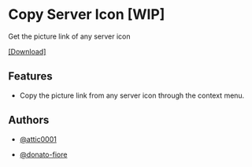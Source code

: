
# Copy Server Icon [WIP]

Get the picture link of any server icon

[[Download]](https://raw.githubusercontent.com/attic0001/enmityaddons/main/Plugins/CopyRoleColors/dist/CopyRoleColors.js)

####


## Features

- Copy the picture link from any server icon through the context menu.

## Authors

- [@attic0001](https://www.github.com/attic0001)

- [@donato-fiore](https://www.github.com/donato-fiore)
